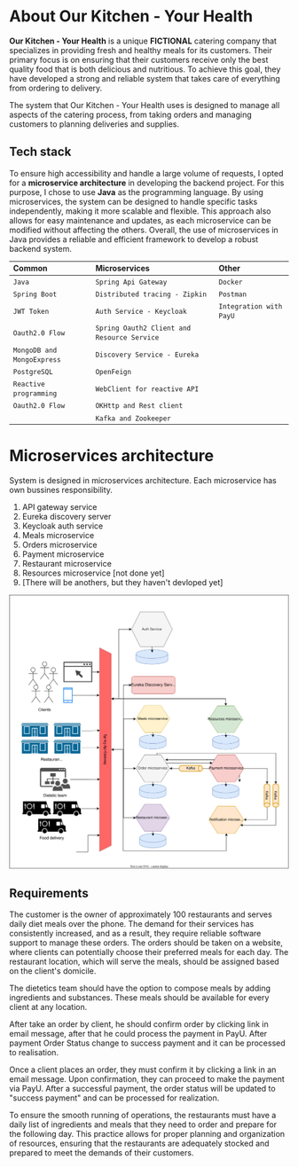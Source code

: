 # About Our Kitchen - Your Health

**Our Kitchen - Your Health** is a unique **FICTIONAL** catering company that specializes in providing fresh and healthy meals for its customers. 
Their primary focus is on ensuring that their customers receive only the best quality food that is both delicious and nutritious.
To achieve this goal, they have developed a strong and reliable system that takes care of everything from ordering to delivery.

The system that Our Kitchen - Your Health uses is designed to manage all aspects of the catering process, from taking orders and managing customers to planning deliveries and supplies.

## Tech stack

To ensure high accessibility and handle a large volume of requests, I opted for a **microservice architecture** in developing the backend project.
For this purpose, I chose to use **Java** as the programming language. By using microservices, the system can be designed to handle specific tasks independently,
making it more scalable and flexible. This approach also allows for easy maintenance and updates, as each microservice can be modified without affecting the others.
Overall, the use of microservices in Java provides a reliable and efficient framework to develop a robust backend system.


| Common                     | Microservices                               | Other                   |
|:---------------------------|:--------------------------------------------|:------------------------|
| `Java`                     | `Spring Api Gateway`                        | `Docker`                |
| `Spring Boot`              | `Distributed tracing - Zipkin`              | `Postman`               |
| `JWT Token`                | `Auth Service - Keycloak`                   | `Integration with PayU` |
| `Oauth2.0 Flow`            | `Spring Oauth2 Client and Resource Service` |                         |
| `MongoDB and MongoExpress` | `Discovery Service - Eureka`                |                         |
| `PostgreSQL`               | `OpenFeign`                                 |                         |
| `Reactive programming`     | `WebClient for reactive API`                |                         |
| `Oauth2.0 Flow`            | `OKHttp and Rest client`                    |                         |
|                            | `Kafka and Zookeeper`                       |                         |

# Microservices architecture

System is designed in microservices architecture. Each microservice has own bussines responsibility.

1. API gateway service
2. Eureka discovery server
3. Keycloak auth service
4. Meals microservice
5. Orders microservice
6. Payment microservice
7. Restaurant microservice
8. Resources microservice [not done yet]
9. [There will be anothers, but they haven't devloped yet]


![Architecture_diagram.svg](assets%2FArchitecture_diagram.svg)


## Requirements
The customer is the owner of approximately 100 restaurants and serves daily diet meals over the phone. 
The demand for their services has consistently increased, and as a result, they require reliable software support to manage these orders.
The orders should be taken on a website, where clients can potentially choose their preferred meals for each day. The restaurant location, which will serve the meals, should be assigned based on the client's domicile.

The dietetics team should have the option to compose meals by adding ingredients and substances. 
These meals should be available for every client at any location.

After take an order by client, he should confirm order by clicking link in email message, after that he could process the payment in PayU. 
After payment Order Status change to success payment and it can be processed to realisation.

Once a client places an order, they must confirm it by clicking a link in an email message. Upon confirmation, they can proceed to make the payment via PayU.
After a successful payment, the order status will be updated to "success payment" and can be processed for realization.

To ensure the smooth running of operations, the restaurants must have a daily list of ingredients and meals that they need to order and prepare for the following day.
This practice allows for proper planning and organization of resources, ensuring that the restaurants are adequately stocked and prepared to meet the demands of their customers.
